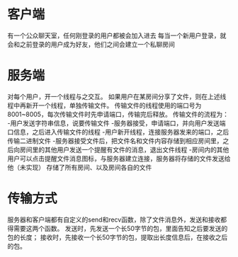 
# 客户端
有一个公众聊天室，任何刚登录的用户都被会加入进去
每当一个新用户登录，就会和之前登录的用户成为好友，他们之间会建立一个私聊房间


# 服务端
对每个用户，开一个线程与之交互。
如果用户在某房间分享了文件，则在上述线程中再新开一个线程，单独传输文件。
传输文件的线程使用的端口号为8001~8005，每次传输文件时先申请端口，传输完后释放。
传输文件的流程为：
-用户发送字符串信息，说要传输文件
-服务器接受，申请端口，并向用户发送端口信息，之后进入传输文件的线程
-用户新开线程，连接服务器发来的端口，之后传输二进制文件
-服务器接受文件后，把文件名和文件内容存储到相应房间里，之后向房间里的其他用户发送一个提醒有文件的消息，退出文件线程
-房间内的其他用户可以点击提醒文件消息图标，与服务器建立连接，服务器将存储的文件发送给他（未实现）
存储了所有房间、以及房间各自的文件


# 传输方式
服务器和客户端都有自定义的send和recv函数，除了文件消息外，发送和接收都得需要这两个函数。
发送时，先发送一个长50字节的包，里面告知之后要发送的包的长度；
接收时，先接收一个长50字节的包，提取出长度信息后，在接收之后的包。
